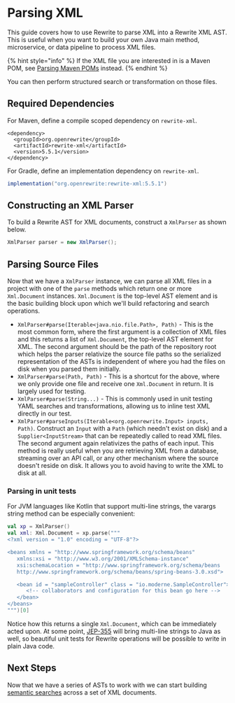# Parsing XML

This guide covers how to use Rewrite to parse XML into a Rewrite XML AST. This is useful when you want to build your own Java main method, microservice, or data pipeline to process XML files.

{% hint style="info" %}
If the XML file you are interested in is a Maven POM, see [Parsing Maven POMs](../maven/parsing-maven-poms.md) instead.
{% endhint %}

You can then perform structured search or transformation on those files.

## Required Dependencies

For Maven, define a compile scoped dependency on `rewrite-xml`.

```markup
<dependency>
  <groupId>org.openrewrite</groupId>
  <artifactId>rewrite-xml</artifactId>
  <version>5.5.1</version>
</dependency>
```

For Gradle, define an implementation dependency on `rewrite-xml`.

```groovy
implementation("org.openrewrite:rewrite-xml:5.5.1")
```

## Constructing an XML Parser

To build a Rewrite AST for XML documents, construct a `XmlParser` as shown below.

```java
XmlParser parser = new XmlParser();
```

## Parsing Source Files

Now that we have a `XmlParser` instance, we can parse all XML files in a project with one of the `parse` methods which return one or more `Xml.Document` instances. `Xml.Document` is the top-level AST element and is the basic building block upon which we'll build refactoring and search operations.

* `XmlParser#parse(Iterable<java.nio.file.Path>, Path)` - This is the most common form, where the first argument is a collection of XML files and this returns a list of `Xml.Document`, the top-level AST element for XML. The second argument should be the path of the repository root which helps the parser relativize the source file paths so the serialized representation of the ASTs is independent of where you had the files on disk when you parsed them initially.
* `XmlParser#parse(Path, Path)` - This is a shortcut for the above, where we only provide one file and receive one `Xml.Document` in return. It is largely used for testing.
* `XmlParser#parse(String...)` - This is commonly used in unit testing YAML searches and transformations, allowing us to inline test XML directly in our test.
* `XmlParser#parseInputs(Iterable<org.openrewrite.Input> inputs, Path)`. Construct an `Input` with a `Path` \(which needn't exist on disk\) and a `Supplier<InputStream>` that can be repeatedly called to read XML files. The second argument again relativizes the paths of each input. This method is really useful when you are retrieving XML from a database, streaming over an API call, or any other mechanism where the source doesn't reside on disk. It allows you to avoid having to write the XML to disk at all.

### Parsing in unit tests

For JVM languages like Kotlin that support multi-line strings, the varargs string method can be especially convenient:

```kotlin
val xp = XmlParser()
val xml: Xml.Document = xp.parse("""
<?xml version = "1.0" encoding = "UTF-8"?>

<beans xmlns = "http://www.springframework.org/schema/beans"
   xmlns:xsi = "http://www.w3.org/2001/XMLSchema-instance"
   xsi:schemaLocation = "http://www.springframework.org/schema/beans
   http://www.springframework.org/schema/beans/spring-beans-3.0.xsd">

   <bean id = "sampleController" class = "io.moderne.SampleController">
      <!-- collaborators and configuration for this bean go here -->
   </bean>
</beans>
""")[0]
```

Notice how this returns a single `Xml.Document`, which can be immediately acted upon. At some point, [JEP-355](https://openjdk.java.net/jeps/355) will bring multi-line strings to Java as well, so beautiful unit tests for Rewrite operations will be possible to write in plain Java code.

## Next Steps

Now that we have a series of ASTs to work with we can start building [semantic searches](semantic-search-for-xml/) across a set of XML documents.

